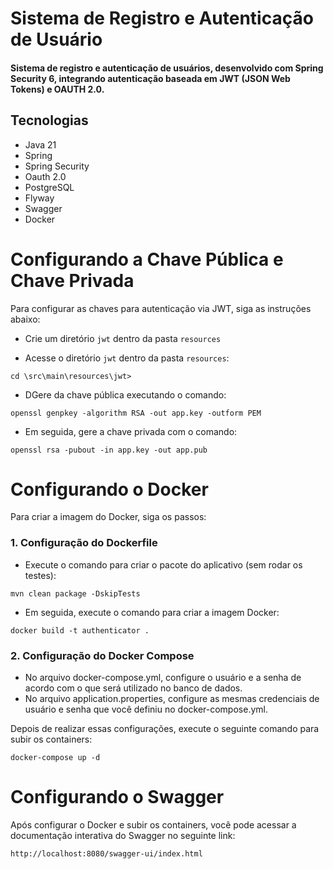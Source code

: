 # Sistema de Registro e Autenticação de Usuário
#### Sistema de registro e autenticação de usuários, desenvolvido com Spring Security 6, integrando autenticação baseada em JWT (JSON Web Tokens) e OAUTH 2.0.

## Tecnologias

- Java 21
- Spring
- Spring Security
- Oauth 2.0
- PostgreSQL
- Flyway
- Swagger
- Docker

# Configurando a Chave Pública e Chave Privada
Para configurar as chaves para autenticação via JWT, siga as instruções abaixo:

- Crie um diretório `jwt` dentro da pasta `resources`

- Acesse o diretório `jwt` dentro da pasta `resources`:
```
cd \src\main\resources\jwt>
```
- DGere da chave pública executando o comando:
```
openssl genpkey -algorithm RSA -out app.key -outform PEM
```
- Em seguida, gere a chave privada com o comando:
```
openssl rsa -pubout -in app.key -out app.pub
```

# Configurando o Docker
Para criar a imagem do Docker, siga os passos:

### 1. Configuração do Dockerfile
- Execute o comando para criar o pacote do aplicativo (sem rodar os testes):
  
```
mvn clean package -DskipTests
```
- Em seguida, execute o comando para criar a imagem Docker:
```
docker build -t authenticator .
```
### 2. Configuração do Docker Compose

- No arquivo docker-compose.yml, configure o usuário e a senha de acordo com o que será utilizado no banco de dados.
- No arquivo application.properties, configure as mesmas credenciais de usuário e senha que você definiu no docker-compose.yml.

Depois de realizar essas configurações, execute o seguinte comando para subir os containers:
```
docker-compose up -d
```
# Configurando o Swagger

Após configurar o Docker e subir os containers, você pode acessar a documentação interativa do Swagger no seguinte link:
```
http://localhost:8080/swagger-ui/index.html
```
